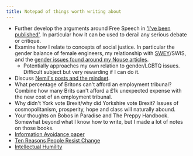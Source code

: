 ```yaml
---
title: Notepad of things worth writing about
---
```


* Further develop the arguments around Free Speech in ['I've been published'](/2017/writing-again/#i-argued-that-free-speech-arguments-are-being-used-out-of-confusion-or-even-bad-faith). In particular how it can be used to derail any serious debate or critique.
* Examine how I relate to concepts of social justice. In particular the gender balance of female engineers, my relationship with [SWEY](https://twitter.com/sweyork)/SWIS, and the [gender issues found around my Nouse articles](/2017/writing-again/#in-the-last-month-ive-published-twice-in-our-campus-newspaper-nouse).
  * Potentially approaches my own relation to gender/LGBTQ issues. Difficult subject but very rewarding if I can do it.
* Discuss [Nemil's posts and the mindset](https://www.nemil.com/musings/).
* What percentage of Britons can't afford an employment tribunal? Combine how many Brits can't afford a £1k unexpected expense with the new cost of an employment tribunal.
* Why didn't York vote Brexit/why did Yorkshire vote Brexit? Issues of cosmopolitanism, prosperity, hope and class will naturally abound.
* Your thoughts on Bobos in Paradise and The Preppy Handbook. Somewhat beyond what I know how to write, but I made a lot of notes on those books.
* [Information Avoidance paper](http://pubs.aeaweb.org/doi/pdfplus/10.1257/jel.20151245)
* [Ten Reasons People Resist Change](https://hbr.org/2012/09/ten-reasons-people-resist-chang)
* [Intellectual Humility](https://news.ycombinator.com/item?id=13902710)

